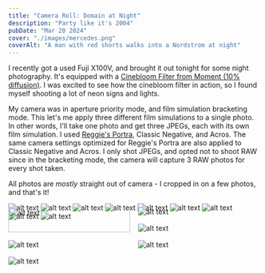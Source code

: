 ```yaml
---
title: "Camera Roll: Domain at Night"
description: "Party like it's 2004"
pubDate: "Mar 20 2024"
cover: "./images/mercedes.png"
coverAlt: "A man with red shorts walks into a Nordstrom at night"
---
```


I recently got a used Fuji X100V, and brought it out tonight for some night photography.
It's equipped with a [Cinebloom Filter from Moment (10% diffusion)](https://www.shopmoment.com/products/moment-cinebloom-diffusion-filters/49mm-10-strength?irgwc=1&partner_id=2598579&timestamp=1708496573319). I was excited to see how the cinebloom filter in action, so I found myself shooting a lot of neon signs and lights.

My camera was in aperture priority mode, and film simulation bracketing mode. This let's me apply three different film simulations to a single photo. In other words, I'll take one photo and get three JPEGs, each with its own film simulation. I used [Reggie's Portra](https://reggiebphotography.com/blog/the-most-versatile-fujifilm-x-trans-iv-film-simulation-recipe-reggies-portra), Classic Negative, and Acros. The same camera settings optimized for Reggie's Portra are also applied to Classic Negative and Acros. I only shot JPEGs, and opted not to shoot RAW since in the bracketing mode, the camera will capture 3 RAW photos for every shot taken.

All photos are _mostly_ straight out of camera - I cropped in on a few photos, and that's it!

![alt text](./images/bakery.png)
![alt text](./images/bw-apple-store-fam.png)
![alt text](./images/three-bald-guys-getting-ice-cream.png)
![alt text](./images/bw-jenis.png)
![alt text](./images/he-listens.png)
![alt text](./images/mercedes.png)
![alt text](./images/nordstrom-lines.png)
![alt text](./images/nordstrom.png)
![alt text](./images/stairwell.png)

<div>

![alt text](./images/houndstooth.png)
![alt text](./images/wonderbar.png)
![alt text](./images/A-triple-asteriks.png)
![alt text](./images/four-buds-outside-rh.png)
![alt text](./images/leaving-kung-fu-bar.png)
![alt text](./images/girl-tilted.png)

<style>
  @scope  {
  p {
    display: grid;
    grid-template-columns: 1fr 1fr;
    grid-template-rows: auto auto auto auto;
    gap: 1rem;
    margin-top: -40px;
  }

  p img:first-child {
    grid-row: span 2;
    object-fit: cover;
    height: 100%;
  }

  p img:nth-child(5n) {
    grid-row: span 2;
  }
}
</style>
</div>

